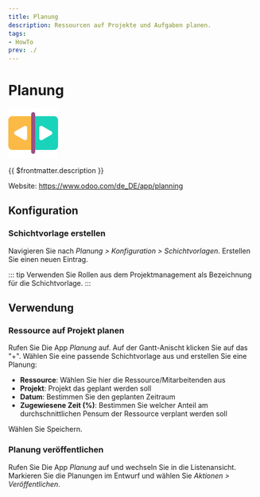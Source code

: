 ```yaml
---
title: Planung
description: Ressourcen auf Projekte und Aufgaben planen.
tags:
- HowTo
prev: ./
---
```

# Planung
![icons_odoo_planning](attachments/icons_odoo_planning.png)

{{ $frontmatter.description }}

Website: <https://www.odoo.com/de_DE/app/planning>

## Konfiguration

### Schichtvorlage erstellen

Navigieren Sie nach *Planung > Konfiguration > Schichtvorlagen*. Erstellen Sie einen neuen Eintrag.

::: tip
Verwenden Sie Rollen aus dem Projektmanagement als Bezeichnung für die Schichtvorlage.
:::

## Verwendung

### Ressource auf Projekt planen

Rufen Sie Die App *Planung* auf. Auf der Gantt-Anischt klicken Sie auf das "+". Wählen Sie eine passende Schichtvorlage aus und erstellen Sie eine Planung:

* **Ressource**: Wählen Sie hier die Ressource/Mitarbeitenden aus
* **Projekt**: Projekt das geplant werden soll
* **Datum**: Bestimmen Sie den geplanten Zeitraum
* **Zugewiesene Zeit (%)**: Bestimmen Sie welcher Anteil am durchschnittlichen Pensum der Ressource verplant werden soll

Wählen Sie Speichern.

### Planung veröffentlichen

Rufen Sie Die App *Planung* auf und wechseln Sie in die Listenansicht. Markieren Sie die Planungen im Entwurf und wählen Sie *Aktionen > Veröffentlichen*.